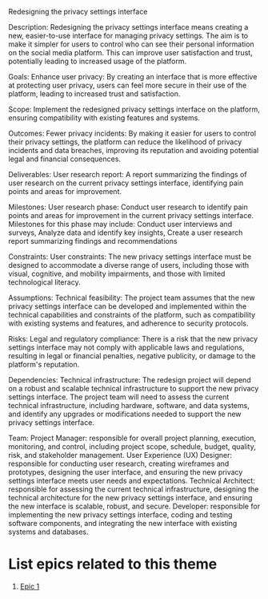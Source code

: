 Redesigning the privacy settings interface

Description: Redesigning the privacy settings interface means creating a new, easier-to-use interface for managing privacy settings. The aim is to make it simpler for users to control who can see their personal information on the social media platform. This can improve user satisfaction and trust, potentially leading to increased usage of the platform.

Goals: Enhance user privacy: By creating an interface that is more effective at protecting user privacy, users can feel more secure in their use of the platform, leading to increased trust and satisfaction.

Scope: Implement the redesigned privacy settings interface on the platform, ensuring compatibility with existing features and systems.

Outcomes: Fewer privacy incidents: By making it easier for users to control their privacy settings, the platform can reduce the likelihood of privacy incidents and data breaches, improving its reputation and avoiding potential legal and financial consequences.

Deliverables: User research report: A report summarizing the findings of user research on the current privacy settings interface, identifying pain points and areas for improvement.

Milestones: User research phase: Conduct user research to identify pain points and areas for improvement in the current privacy settings interface. Milestones for this phase may include: Conduct user interviews and surveys, Analyze data and identify key insights, Create a user research report summarizing findings and recommendations

Constraints: User constraints: The new privacy settings interface must be designed to accommodate a diverse range of users, including those with visual, cognitive, and mobility impairments, and those with limited technological literacy.

Assumptions: Technical feasibility: The project team assumes that the new privacy settings interface can be developed and implemented within the technical capabilities and constraints of the platform, such as compatibility with existing systems and features, and adherence to security protocols.

Risks: Legal and regulatory compliance: There is a risk that the new privacy settings interface may not comply with applicable laws and regulations, resulting in legal or financial penalties, negative publicity, or damage to the platform's reputation.

Dependencies: Technical infrastructure: The redesign project will depend on a robust and scalable technical infrastructure to support the new privacy settings interface. The project team will need to assess the current technical infrastructure, including hardware, software, and data systems, and identify any upgrades or modifications needed to support the new privacy settings interface.

Team: 
Project Manager: responsible for overall project planning, execution, monitoring, and control, including project scope, schedule, budget, quality, risk, and stakeholder management. 
User Experience (UX) Designer: responsible for conducting user research, creating wireframes and prototypes, designing the user interface, and ensuring the new privacy settings interface meets user needs and expectations.
Technical Architect: responsible for assessing the current technical infrastructure, designing the technical architecture for the new privacy settings interface, and ensuring the new interface is scalable, robust, and secure. 
Developer: responsible for implementing the new privacy settings interface, coding and testing software components, and integrating the new interface with existing systems and databases.

# List epics related to this theme
1. [Epic 1](documentation/templates/theme/initiatives/epics/epic_template.md)
